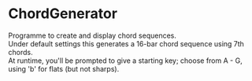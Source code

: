 # ChordGenerator
Programme to create and display chord sequences.  
Under default settings this generates a 16-bar chord sequence using 7th chords.  
At runtime, you'll be prompted to give a starting key; choose from A - G, using 'b' for flats (but not sharps).
